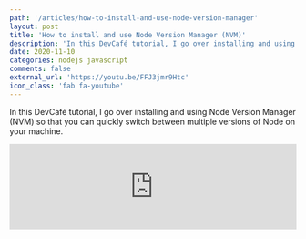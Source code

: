 ```yaml
---
path: '/articles/how-to-install-and-use-node-version-manager'
layout: post
title: 'How to install and use Node Version Manager (NVM)'
description: 'In this DevCafé tutorial, I go over installing and using Node Version Manager (NVM) so that you can quickly switch between multiple versions of Node on your machine.'
date: 2020-11-10
categories: nodejs javascript
comments: false
external_url: 'https://youtu.be/FFJ3jmr9Htc'
icon_class: 'fab fa-youtube'
---
```


In this DevCafé tutorial, I go over installing and using Node Version Manager (NVM) so that you can quickly switch between multiple versions of Node on your machine.

<div class="youtube-container">
  <iframe width="100%" height="" src="https://www.youtube.com/embed/ohBFbA0O6hs" frameborder="0" allow="accelerometer; clipboard-write; encrypted-media; gyroscope; picture-in-picture" allowfullscreen></iframe>
</div>
